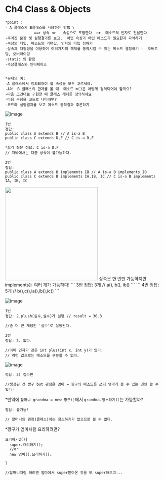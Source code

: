 # Ch4 Class & Objects
```
*point :  
- A 클래스가 B클래스를 사용하는 방법 \
             ==> 상속 or   속성으로 포함한다  or  메소드의 인자로 전달한다.
-주어진 문장 및 실행결과를 보고,  어떤 속성과 어떤 메소드가 필요한지 파악하기
-속성의 타입, 메소드의 리턴값, 인자의 타입 정하기
-상속과 다형성을 이용하여 여러가지의 객체를 동작시킬 수 있는 메소드 결정하기 :  오버로딩, 오버라이딩
-static 의 활용
-추상클래스와 인터페이스


*문제의 예:   
-A 클래스에서 정의되어야 할 속성을 모두 고르세요.
-A와  B 클래스의 관계를 볼 때  메소드 m()은 어떻게 정의되어야 할까요?  
-다음 조건대로 구현할 때 클래스 헤더를 정의하세요
-다음 문장을 코드로 나타내면?
-코드와 실행결과를 보고 메소드 동작결과 추론하기
```

![image](https://user-images.githubusercontent.com/56028436/116397624-ca0bd800-a861-11eb-9dc1-b68736e0fdd8.png)
```
1번
정답: 
public class A extends B // A is-a B
public class C extends D,F // C is-a D,F

*꼬리 질문 정답: C is-a D,F
// 자바에서는 다중 상속이 불가능하다.
```
```
2번
정답: 
public class A extends B implements IB // A is-a B implements IB
public class C extends B implements IA,IB, IC // C is-a B implements IA, IB, IC
```
<img src="https://user-images.githubusercontent.com/56028436/116398804-28858600-a863-11eb-8feb-6b9d04932d1c.png" width="300">
상속은 한 번만 가능하지만 implements는 여러 개가 가능하다!
```
3번
정답: 3개 // a(), b(), ib()
```
```
4번
정답: 5개 // b(),c(),ia(),ib(),ic()
```

![image](https://user-images.githubusercontent.com/56028436/116397320-6c778b80-a861-11eb-8a03-1e027d685db1.png)
```
1번
정답: 2.plush(실수,실수)가 실행 // result = 30.3

//좀 더 큰 개념인 '실수'로 실행된다.
```
```
2번
정답: 2. 없다.

//이미 인자가 같은 int plus(int x, int y)가 있다.
// 리턴 값으로는 메소드를 구분할 수 없다.
```

![image](https://user-images.githubusercontent.com/56028436/116399222-a47fce00-a863-11eb-83c3-61827ec0bbd0.png)
```
정답: 3) 컵라면

//생성된 건 짱구 but 관점은 엄마 ➡ 짱구의 메소드를 쓰되 엄마가 볼 수 있는 것만 쓸 수 있다!
```
*만약에 `할머니 grandma = new 짱구()`에서 `grandma.청소하기()`는 가능할까?
```
정답: 불가능!

// 할머니의 관점(클래스)에는 청소하기가 없으므로 볼 수 없다.
```
*짱구가 엄마처럼 요리하려면?
```
요리하기2(){
  super.요리하기(); 
  //or
  new 엄마().요리하기();
  
}

//할머니처럼 하려면 엄마에서 super받아온 것을 또 super해오고...
```
